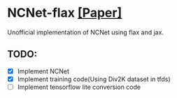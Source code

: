 # NCNet-flax [[Paper]](https://arxiv.org/abs/2208.11609)

Unofficial implementation of NCNet using flax and jax.

## TODO:
 - [X] Implement NCNet
 - [X] Implement training code(Using Div2K dataset in tfds)
 - [ ] Implement tensorflow lite conversion code
